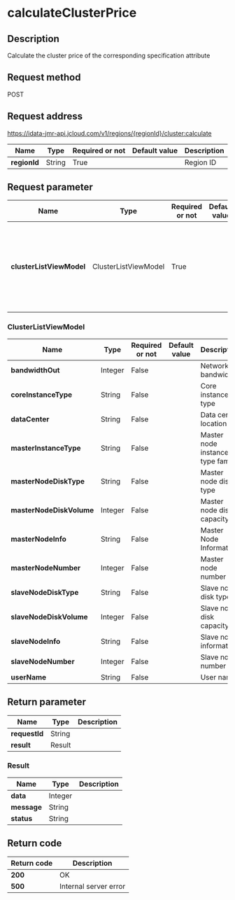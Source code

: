 # calculateClusterPrice


## Description
Calculate the cluster price of the corresponding specification attribute

## Request method
POST

## Request address
https://idata-jmr-api.jcloud.com/v1/regions/{regionId}/cluster:calculate

|Name|Type|Required or not|Default value|Description|
|---|---|---|---|---|
|**regionId**|String|True||Region ID|

## Request parameter
|Name|Type|Required or not|Default value|Description|
|---|---|---|---|---|
|**clusterListViewModel**|ClusterListViewModel|True||Cluster information views need to be transferred in except for userName and data Center|

### <a name="ClusterListViewModel">ClusterListViewModel</a>
|Name|Type|Required or not|Default value|Description|
|---|---|---|---|---|
|**bandwidthOut**|Integer|False||Network bandwidth|
|**coreInstanceType**|String|False||Core instance type|
|**dataCenter**|String|False||Data center location|
|**masterInstanceType**|String|False||Master node instance type family|
|**masterNodeDiskType**|String|False||Master node disk type|
|**masterNodeDiskVolume**|Integer|False||Master node disk capacity|
|**masterNodeInfo**|String|False||Master Node Information|
|**masterNodeNumber**|Integer|False||Master node number|
|**slaveNodeDiskType**|String|False||Slave node disk type|
|**slaveNodeDiskVolume**|Integer|False||Slave node disk capacity|
|**slaveNodeInfo**|String|False||Slave node information|
|**slaveNodeNumber**|Integer|False||Slave node number|
|**userName**|String|False||User name|

## Return parameter
|Name|Type|Description|
|---|---|---|
|**requestId**|String||
|**result**|Result||


### <a name="Result">Result</a>
|Name|Type|Description|
|---|---|---|
|**data**|Integer||
|**message**|String||
|**status**|String||

## Return code
|Return code|Description|
|---|---|
|**200**|OK|
|**500**|Internal server error|
